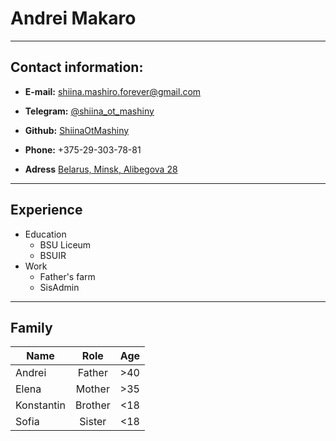 # Andrei Makaro
***
## Contact information:

* **E-mail:** [shiina.mashiro.forever@gmail.com](mailto:shiina.mashiro.forever@gmail.com)

* **Telegram:** [@shiina_ot_mashiny](https://t.me/shiina_ot_mashiny)

* **Github:** [ShiinaOtMashiny](https://github.com/ShiinaOtMashiny)

* **Phone:** +375-29-303-78-81

* **Adress** [Belarus, Minsk, Alibegova 28](https://www.google.by/maps/place/%D1%83%D0%BB%D0%B8%D1%86%D0%B0+%D0%90%D0%BB%D0%B8%D0%B1%D0%B5%D0%B3%D0%BE%D0%B2%D0%B0+28,+%D0%9C%D0%B8%D0%BD%D1%81%D0%BA/@53.8721771,27.4752842,17z/data=!3m1!4b1!4m5!3m4!1s0x46dbda9c23a81c45:0xca169c0a11f3c154!8m2!3d53.8721771!4d27.4774728?hl=ru&authuser=0)
***
## Experience
* Education
    + BSU Liceum
    + BSUIR
* Work
    - Father's farm
    - SisAdmin
***
## Family
   Name   |  Role   |  Age  
----------|:-------:|:-----:
Andrei    |Father   |\>40
Elena     |Mother   |\>35
Konstantin|Brother  |\<18
Sofia     |Sister   |\<18